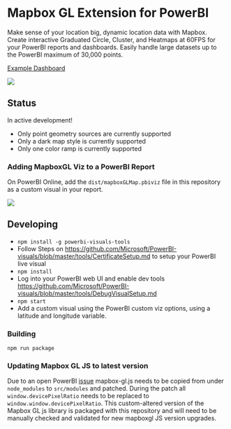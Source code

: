# Mapbox GL Extension for PowerBI

Make sense of your location big, dynamic location data with Mapbox.  Create interactive Graduated Circle, Cluster, and Heatmaps at 60FPS for your PowerBI reports and dashboards.  Easily handle large datasets up to the PowerBI maximum of 30,000 points.

[Example Dashboard](https://app.powerbi.com/view?r=eyJrIjoiMThkYTY1MmItYzMwOC00NjUyLWJhOGMtODZiZWRkNzcxMzY2IiwidCI6IjYyOWE3MGIyLTMyYjktNDEyNi05NTFlLTE3NjA0Y2Y0NTZlYyIsImMiOjF9)

![](https://dl.dropbox.com/s/gtsfojr60a3pbep/powerbi-readme-170901.gif)

## Status

In active development!

- Only point geometry sources are currently supported
- Only a dark map style is currently supported
- Only one color ramp is currently supported

### Adding MapboxGL Viz to a PowerBI Report

On PowerBI Online, add the `dist/mapboxGLMap.pbiviz` file in this repository as a custom visual in your report.

![](https://cl.ly/3303070u081q/download/Image%202017-09-01%20at%203.47.52%20PM.png)


## Developing

- `npm install -g powerbi-visuals-tools`
- Follow Steps on https://github.com/Microsoft/PowerBI-visuals/blob/master/tools/CertificateSetup.md to setup your PowerBI live visual
- `npm install`
- Log into your PowerBI web UI and enable dev tools https://github.com/Microsoft/PowerBI-visuals/blob/master/tools/DebugVisualSetup.md
- `npm start`
- Add a custom visual using the PowerBI custom viz options, using a latitude and longitude variable.

### Building

`npm run package`

### Updating Mapbox GL JS to latest version

Due to an open PowerBI [issue](https://github.com/Microsoft/PowerBI-visuals/issues/165) mapbox-gl.js needs to be copied from under `node_modules` to `src/modules` and patched. During the patch all `window.devicePixelRatio` needs to be replaced to `window.window.devicePixelRatio`.  This custom-altered version of the Mapbox GL js library is packaged with this repository and will need to be manually checked and validated for new mapboxgl JS version upgrades.
